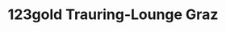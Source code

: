 ---
title: "123gold Trauring-Lounge Graz"
url: /graz/123gold-trauring-lounge-graz/
shop: Schmuck
---